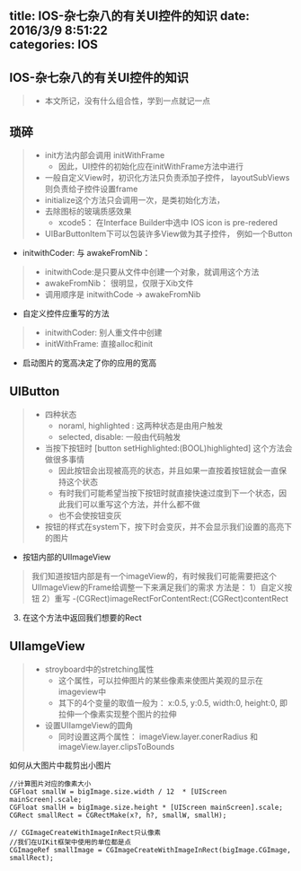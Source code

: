 title: IOS-杂七杂八的有关UI控件的知识
date: 2016/3/9 8:51:22               
categories: IOS
---

## IOS-杂七杂八的有关UI控件的知识 ##

>- 本文所记，没有什么组合性，学到一点就记一点 

## 琐碎 ##
>- init方法内部会调用 initWithFrame
>    - 因此，UI控件的初始化应在initWithFrame方法中进行
>- 一般自定义View时，初识化方法只负责添加子控件， layoutSubViews则负责给子控件设置frame
>- initialize这个方法只会调用一次，是类初始化方法，
>- 去除图标的玻璃质感效果
>    -  xcode5： 在Interface Builder中选中 IOS icon is  pre-redered
>- UIBarButtonItem下可以包装许多View做为其子控件， 例如一个Button

- initwithCoder: 与 awakeFromNib：
>- initwithCode:是只要从文件中创建一个对象，就调用这个方法
>- awakeFromNib： 很明显，仅限于Xib文件
>- 调用顺序是 initwithCode -> awakeFromNib

- 自定义控件应重写的方法
>- initwithCoder: 别人重文件中创建
>- initWithFrame: 直接alloc和init

- 启动图片的宽高决定了你的应用的宽高  



## UIButton ##
>- 四种状态
>    - noraml, highlighted : 这两种状态是由用户触发
>    - selected, disable: 一般由代码触发
>- 当按下按钮时 [button setHighlighted:(BOOL)highlighted] 这个方法会做很多事情
>    - 因此按钮会出现被高亮的状态，并且如果一直按着按钮就会一直保持这个状态
>    - 有时我们可能希望当按下按钮时就直接快速过度到下一个状态，因此我们可以重写这个方法，并什么都不做
>    - 也不会使按钮变灰
>- 按钮的样式在system下，按下时会变灰，并不会显示我们设置的高亮下的图片

- 按钮内部的UIImageView
>我们知道按钮内部是有一个imageView的，有时候我们可能需要把这个UIImageView的Frame给调整一下来满足我们的需求
方法是：
1）自定义按钮
2）重写 -(CGRect)imageRectForContentRect:(CGRect)contentRect
3) 在这个方法中返回我们想要的Rect

## UIIamgeView ##

>- stroyboard中的stretching属性
>    - 这个属性，可以拉伸图片的某些像素来使图片美观的显示在imageview中
>    - 其下的4个变量的取值一般为： x:0.5, y:0.5, width:0, height:0, 即拉伸一个像素实现整个图片的拉伸
>- 设置UIIamgeView的圆角
>    - 同时设置这两个属性： imageView.layer.conerRadius 和 imageView.layer.clipsToBounds

如何从大图片中裁剪出小图片

	//计算图片对应的像素大小
    CGFloat smallW = bigImage.size.width / 12  * [UIScreen mainScreen].scale;
    CGFloat smallH = bigImage.size.height * [UIScreen mainScreen].scale;
	CGRect smallRect = CGRectMake(x?, h?, smallW, smallH);
	
	// CGImageCreateWithImageInRect只认像素
	//我们在UIKit框架中使用的单位都是点
	CGImageRef smallImage = CGImageCreateWithImageInRect(bigImage.CGImage, smallRect);
